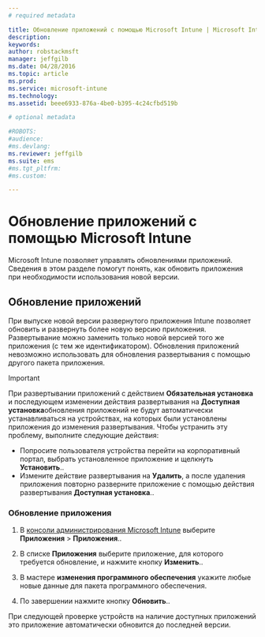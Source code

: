 ```yaml
---
# required metadata

title: Обновление приложений с помощью Microsoft Intune | Microsoft Intune
description:
keywords:
author: robstackmsft
manager: jeffgilb
ms.date: 04/28/2016
ms.topic: article
ms.prod:
ms.service: microsoft-intune
ms.technology:
ms.assetid: beee6933-876a-4be0-b395-4c24cfbd519b

# optional metadata

#ROBOTS:
#audience:
#ms.devlang:
ms.reviewer: jeffgilb
ms.suite: ems
#ms.tgt_pltfrm:
#ms.custom:

---
```


# Обновление приложений с помощью Microsoft Intune
Microsoft Intune позволяет управлять обновлениями приложений. Сведения в этом разделе помогут понять, как обновить приложения при необходимости использования новой версии.

## Обновление приложений
При выпуске новой версии развернутого приложения Intune позволяет обновить и развернуть более новую версию приложения. Развертывание можно заменить только новой версией того же приложения (с тем же идентификатором). Обновления приложений невозможно использовать для обновления развертывания с помощью другого пакета приложения.

> [!IMPORTANT]
> При развертывании приложений с действием **Обязательная установка** и последующем изменении действия развертывания на **Доступная установка**обновления приложений не будут автоматически устанавливаться на устройствах, на которых были установлены приложения до изменения развертывания. Чтобы устранить эту проблему, выполните следующие действия:
> 
> -   Попросите пользователя устройства перейти на корпоративный портал, выбрать установленное приложение и щелкнуть **Установить**..
> -   Измените действие развертывания на **Удалить**, а после удаления приложения повторно разверните приложение с помощью действия развертывания **Доступная установка**..

### Обновление приложения

1.  В [консоли администрирования Microsoft Intune](https://manage.microsoft.com) выберите **Приложения** &gt; **Приложения**..

2.  В списке **Приложения** выберите приложение, для которого требуется обновление, и нажмите кнопку **Изменить**..

3.  В мастере **изменения программного обеспечения** укажите любые новые данные для пакета программного обеспечения.

4.  По завершении нажмите кнопку **Обновить**..

При следующей проверке устройств на наличие доступных приложений это приложение автоматически обновится до последней версии.





<!--HONumber=May16_HO1-->


